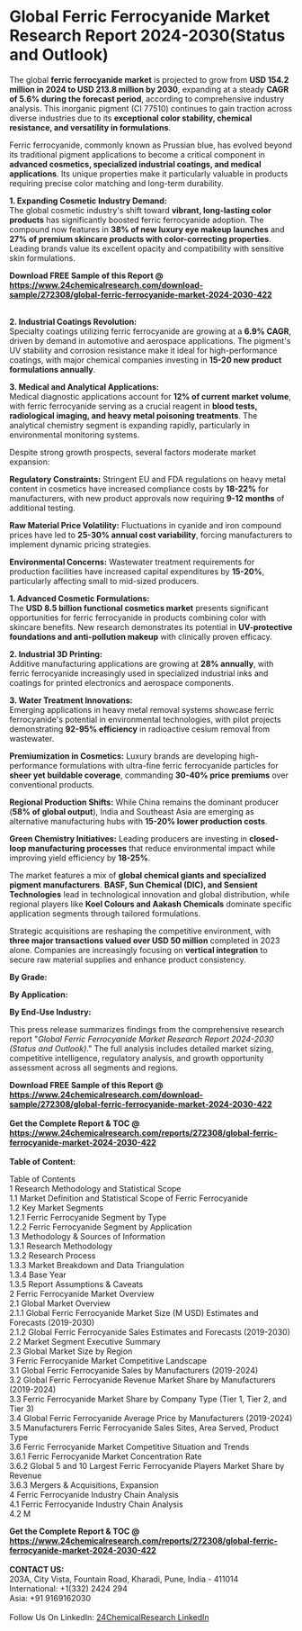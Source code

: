 <h1>Global Ferric Ferrocyanide Market Research Report 2024-2030(Status and Outlook)</h1><p>The global <strong>ferric ferrocyanide market</strong> is projected to grow from <strong>USD 154.2 million in 2024 to USD 213.8 million by 2030</strong>, expanding at a steady <strong>CAGR of 5.6% during the forecast period</strong>, according to comprehensive industry analysis. This inorganic pigment (CI 77510) continues to gain traction across diverse industries due to its <strong>exceptional color stability, chemical resistance, and versatility in formulations</strong>.</p><p>Ferric ferrocyanide, commonly known as Prussian blue, has evolved beyond its traditional pigment applications to become a critical component in <strong>advanced cosmetics, specialized industrial coatings, and medical applications</strong>. Its unique properties make it particularly valuable in products requiring precise color matching and long-term durability.</p><p><strong>1. Expanding Cosmetic Industry Demand:</strong><br>
The global cosmetic industry's shift toward <strong>vibrant, long-lasting color products</strong> has significantly boosted ferric ferrocyanide adoption. The compound now features in <strong>38% of new luxury eye makeup launches</strong> and <strong>27% of premium skincare products with color-correcting properties</strong>. Leading brands value its excellent opacity and compatibility with sensitive skin formulations.</p><div><b>Download FREE Sample of this Report @ 
            <a href="https://www.24chemicalresearch.com/download-sample/272308/global-ferric-ferrocyanide-market-2024-2030-422">
            https://www.24chemicalresearch.com/download-sample/272308/global-ferric-ferrocyanide-market-2024-2030-422</a></b></div><br><p><strong>2. Industrial Coatings Revolution:</strong><br>
Specialty coatings utilizing ferric ferrocyanide are growing at a <strong>6.9% CAGR</strong>, driven by demand in automotive and aerospace applications. The pigment's UV stability and corrosion resistance make it ideal for high-performance coatings, with major chemical companies investing in <strong>15-20 new product formulations annually</strong>.</p><p><strong>3. Medical and Analytical Applications:</strong><br>
Medical diagnostic applications account for <strong>12% of current market volume</strong>, with ferric ferrocyanide serving as a crucial reagent in <strong>blood tests, radiological imaging, and heavy metal poisoning treatments</strong>. The analytical chemistry segment is expanding rapidly, particularly in environmental monitoring systems.</p><p>Despite strong growth prospects, several factors moderate market expansion:</p><p><strong>Regulatory Constraints:</strong> Stringent EU and FDA regulations on heavy metal content in cosmetics have increased compliance costs by <strong>18-22%</strong> for manufacturers, with new product approvals now requiring <strong>9-12 months</strong> of additional testing.</p><p><strong>Raw Material Price Volatility:</strong> Fluctuations in cyanide and iron compound prices have led to <strong>25-30% annual cost variability</strong>, forcing manufacturers to implement dynamic pricing strategies.</p><p><strong>Environmental Concerns:</strong> Wastewater treatment requirements for production facilities have increased capital expenditures by <strong>15-20%</strong>, particularly affecting small to mid-sized producers.</p><p><strong>1. Advanced Cosmetic Formulations:</strong><br>
The <strong>USD 8.5 billion functional cosmetics market</strong> presents significant opportunities for ferric ferrocyanide in products combining color with skincare benefits. New research demonstrates its potential in <strong>UV-protective foundations and anti-pollution makeup</strong> with clinically proven efficacy.</p><p><strong>2. Industrial 3D Printing:</strong><br>
Additive manufacturing applications are growing at <strong>28% annually</strong>, with ferric ferrocyanide increasingly used in specialized industrial inks and coatings for printed electronics and aerospace components.</p><p><strong>3. Water Treatment Innovations:</strong><br>
Emerging applications in heavy metal removal systems showcase ferric ferrocyanide's potential in environmental technologies, with pilot projects demonstrating <strong>92-95% efficiency</strong> in radioactive cesium removal from wastewater.</p><p><strong>Premiumization in Cosmetics:</strong> Luxury brands are developing high-performance formulations with ultra-fine ferric ferrocyanide particles for <strong>sheer yet buildable coverage</strong>, commanding <strong>30-40% price premiums</strong> over conventional products.</p><p><strong>Regional Production Shifts:</strong> While China remains the dominant producer (<strong>58% of global output</strong>), India and Southeast Asia are emerging as alternative manufacturing hubs with <strong>15-20% lower production costs</strong>.</p><p><strong>Green Chemistry Initiatives:</strong> Leading producers are investing in <strong>closed-loop manufacturing processes</strong> that reduce environmental impact while improving yield efficiency by <strong>18-25%</strong>.</p><p>The market features a mix of <strong>global chemical giants and specialized pigment manufacturers</strong>. <strong>BASF, Sun Chemical (DIC), and Sensient Technologies</strong> lead in technological innovation and global distribution, while regional players like <strong>Koel Colours and Aakash Chemicals</strong> dominate specific application segments through tailored formulations.</p><p>Strategic acquisitions are reshaping the competitive environment, with <strong>three major transactions valued over USD 50 million</strong> completed in 2023 alone. Companies are increasingly focusing on <strong>vertical integration</strong> to secure raw material supplies and enhance product consistency.</p><p><strong>By Grade:</strong></p><p><strong>By Application:</strong></p><p><strong>By End-Use Industry:</strong></p><p>This press release summarizes findings from the comprehensive research report "<em>Global Ferric Ferrocyanide Market Research Report 2024-2030 (Status and Outlook)</em>." The full analysis includes detailed market sizing, competitive intelligence, regulatory analysis, and growth opportunity assessment across all segments and regions.</p><div><b>Download FREE Sample of this Report @ 
            <a href="https://www.24chemicalresearch.com/download-sample/272308/global-ferric-ferrocyanide-market-2024-2030-422">
            https://www.24chemicalresearch.com/download-sample/272308/global-ferric-ferrocyanide-market-2024-2030-422</a></b></div><br><div><b>Get the Complete Report & TOC @ 
            <a href="https://www.24chemicalresearch.com/reports/272308/global-ferric-ferrocyanide-market-2024-2030-422">
            https://www.24chemicalresearch.com/reports/272308/global-ferric-ferrocyanide-market-2024-2030-422</a></b></div><br>
            <b>Table of Content:</b><p>Table of Contents<br />
1 Research Methodology and Statistical Scope<br />
1.1 Market Definition and Statistical Scope of Ferric Ferrocyanide<br />
1.2 Key Market Segments<br />
1.2.1 Ferric Ferrocyanide Segment by Type<br />
1.2.2 Ferric Ferrocyanide Segment by Application<br />
1.3 Methodology & Sources of Information<br />
1.3.1 Research Methodology<br />
1.3.2 Research Process<br />
1.3.3 Market Breakdown and Data Triangulation<br />
1.3.4 Base Year<br />
1.3.5 Report Assumptions & Caveats<br />
2 Ferric Ferrocyanide Market Overview<br />
2.1 Global Market Overview<br />
2.1.1 Global Ferric Ferrocyanide Market Size (M USD) Estimates and Forecasts (2019-2030)<br />
2.1.2 Global Ferric Ferrocyanide Sales Estimates and Forecasts (2019-2030)<br />
2.2 Market Segment Executive Summary<br />
2.3 Global Market Size by Region<br />
3 Ferric Ferrocyanide Market Competitive Landscape<br />
3.1 Global Ferric Ferrocyanide Sales by Manufacturers (2019-2024)<br />
3.2 Global Ferric Ferrocyanide Revenue Market Share by Manufacturers (2019-2024)<br />
3.3 Ferric Ferrocyanide Market Share by Company Type (Tier 1, Tier 2, and Tier 3)<br />
3.4 Global Ferric Ferrocyanide Average Price by Manufacturers (2019-2024)<br />
3.5 Manufacturers Ferric Ferrocyanide Sales Sites, Area Served, Product Type<br />
3.6 Ferric Ferrocyanide Market Competitive Situation and Trends<br />
3.6.1 Ferric Ferrocyanide Market Concentration Rate<br />
3.6.2 Global 5 and 10 Largest Ferric Ferrocyanide Players Market Share by Revenue<br />
3.6.3 Mergers & Acquisitions, Expansion<br />
4 Ferric Ferrocyanide Industry Chain Analysis<br />
4.1 Ferric Ferrocyanide Industry Chain Analysis<br />
4.2 M</p><div><b>Get the Complete Report & TOC @ 
            <a href="https://www.24chemicalresearch.com/reports/272308/global-ferric-ferrocyanide-market-2024-2030-422">
            https://www.24chemicalresearch.com/reports/272308/global-ferric-ferrocyanide-market-2024-2030-422</a></b></div><br><b>CONTACT US:</b><br>
            203A, City Vista, Fountain Road, Kharadi, Pune, India - 411014<br>
            International: +1(332) 2424 294<br>
            Asia: +91 9169162030 <br><br>
            Follow Us On LinkedIn: <a href="https://www.linkedin.com/company/24chemicalresearch/">24ChemicalResearch LinkedIn</a>